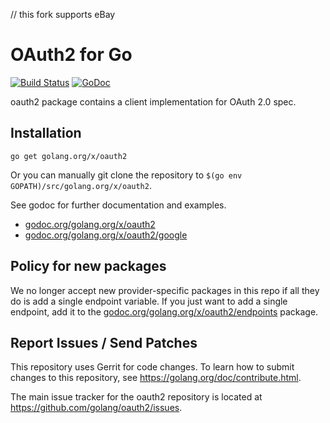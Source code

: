 // this fork supports eBay

# OAuth2 for Go

[![Build Status](https://travis-ci.org/golang/oauth2.svg?branch=master)](https://travis-ci.org/golang/oauth2)
[![GoDoc](https://godoc.org/golang.org/x/oauth2?status.svg)](https://godoc.org/golang.org/x/oauth2)

oauth2 package contains a client implementation for OAuth 2.0 spec.

## Installation

~~~~
go get golang.org/x/oauth2
~~~~

Or you can manually git clone the repository to
`$(go env GOPATH)/src/golang.org/x/oauth2`.

See godoc for further documentation and examples.

* [godoc.org/golang.org/x/oauth2](https://godoc.org/golang.org/x/oauth2)
* [godoc.org/golang.org/x/oauth2/google](https://godoc.org/golang.org/x/oauth2/google)

## Policy for new packages

We no longer accept new provider-specific packages in this repo if all
they do is add a single endpoint variable. If you just want to add a
single endpoint, add it to the
[godoc.org/golang.org/x/oauth2/endpoints](https://godoc.org/golang.org/x/oauth2/endpoints)
package.

## Report Issues / Send Patches

This repository uses Gerrit for code changes. To learn how to submit changes to
this repository, see https://golang.org/doc/contribute.html.

The main issue tracker for the oauth2 repository is located at
https://github.com/golang/oauth2/issues.
